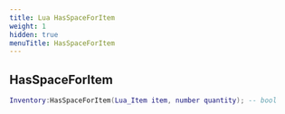 ```yaml
---
title: Lua HasSpaceForItem
weight: 1
hidden: true
menuTitle: HasSpaceForItem
---
```

## HasSpaceForItem
```lua
Inventory:HasSpaceForItem(Lua_Item item, number quantity); -- bool
```
